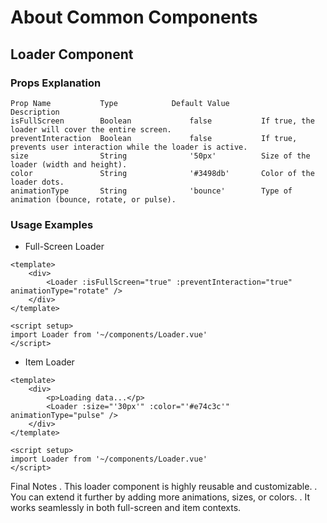 # About Common Components

## Loader Component

### Props Explanation

```plaintext
Prop Name	        Type	        Default Value	        Description
isFullScreen	    Boolean	            false	        If true, the loader will cover the entire screen.
preventInteraction	Boolean	            false	        If true, prevents user interaction while the loader is active.
size	            String	            '50px'	        Size of the loader (width and height).
color	            String	            '#3498db'	    Color of the loader dots.
animationType	    String	            'bounce'	    Type of animation (bounce, rotate, or pulse).
```

### Usage Examples

-   Full-Screen Loader

```vue
<template>
    <div>
        <Loader :isFullScreen="true" :preventInteraction="true" animationType="rotate" />
    </div>
</template>

<script setup>
import Loader from '~/components/Loader.vue'
</script>
```

-   Item Loader

```vue
<template>
    <div>
        <p>Loading data...</p>
        <Loader :size="'30px'" :color="'#e74c3c'" animationType="pulse" />
    </div>
</template>

<script setup>
import Loader from '~/components/Loader.vue'
</script>
```

Final Notes
. This loader component is highly reusable and customizable.
. You can extend it further by adding more animations, sizes, or colors.
. It works seamlessly in both full-screen and item contexts.
